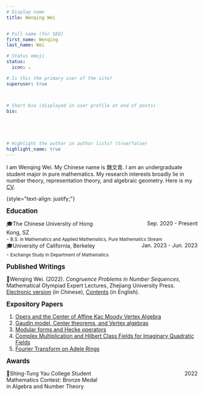 ```yaml
---
# Display name
title: Wenqing Wei


# Full name (for SEO)
first_name: Wenqing 
last_name: Wei

# Status emoji
status:
  icon: ☕️

# Is this the primary user of the site?
superuser: true



# Short bio (displayed in user profile at end of posts)
bio: 

   



# Highlight the author in author lists? (true/false)
highlight_name: true
---
```


I am Wenqing Wei. My Chinese name is <span style="font-family: '楷体';">魏文青</span>. I am an undergraduate student major in pure mathematics. My research interests broadly lie in number theory, representation theory, and algebraic geometry. Here is my [CV](CV.pdf).  
 
{style="text-align: justify;"}

<span style="font-size: larger;"><strong>Education</strong></span> 

 <div style="display: flex;">
    <div style="flex: 1; text-align: left;">🎓The Chinese University of Hong Kong, SZ</div>
    <div style="flex: 1; text-align: right;">Sep. 2020 - Present</div>
</div>
- <small>B.S. in Mathematics and Applied Mathematics, Pure Mathematics Stream</small>
 <div style="display: flex;">
    <div style="flex: 1; text-align: left;">🎓University of California, Berkeley</div>
    <div style="flex: 1; text-align: right;"> Jan. 2023 - Jun. 2023 </div>
</div>
- <small>Exchange Study in Department of Mathematics</small>




<span style="font-size: larger;"><strong>Published Writings</strong></span>

📖Wenqing Wei. (2022). *Congruence Problems in Number Sequences*, Mathematical Olympiad Expert
Lectures, Zhejiang University Press. [Electronic version](Congruence.pdf) (in Chinese), [Contents](Contents.pdf) (in English).

<span style="font-size: larger;"><strong>Expository Papers</strong></span>

1. [Opers and the Center of Affine Kac Moody Vertex Algebra](Opers.pdf)
2. [Gaudin model, Center theorems, and Vertex algebras](Gaudin.pdf)
3. [Modular forms and Hecke operators](Modular.pdf)
4. [Complex Multiplication and Hilbert Class Fields for Imaginary Quadratic Fields](Complex.pdf)
5. [Fourier Transform on Adele Rings](Fourier.pdf)

<span style="font-size: larger;"><strong>Awards</strong></span>
 <div style="display: flex;">
    <div style="flex: 1; text-align: left;">🥇Shing-Tung Yau College Student Mathematics Contest: Bronze Medal in Algebra and Number Theory </div>
    <div style="flex: 1; text-align: right;">2022</div>
</div>
